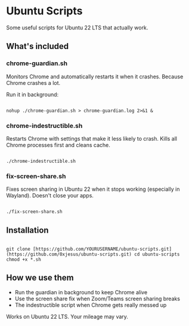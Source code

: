 
# Ubuntu Scripts

Some useful scripts for Ubuntu 22 LTS that actually work.

## What's included

### chrome-guardian.sh
Monitors Chrome and automatically restarts it when it crashes. Because Chrome crashes a lot.

Run it in background:
```

nohup ./chrome-guardian.sh > chrome-guardian.log 2>&1 &

```

### chrome-indestructible.sh  
Restarts Chrome with settings that make it less likely to crash. Kills all Chrome processes first and cleans cache.
```

./chrome-indestructible.sh

```

### fix-screen-share.sh
Fixes screen sharing in Ubuntu 22 when it stops working (especially in Wayland). Doesn't close your apps.
```

./fix-screen-share.sh

```

## Installation
```

git clone [https://github.com/YOURUSERNAME/ubuntu-scripts.git](https://github.com/0xjesus/ubuntu-scripts.git) cd ubuntu-scripts chmod +x *.sh

```

## How we use them

- Run the guardian in background to keep Chrome alive
- Use the screen share fix when Zoom/Teams screen sharing breaks
- The indestructible script when Chrome gets really messed up

Works on Ubuntu 22 LTS. Your mileage may vary.
